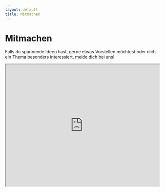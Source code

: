 ```yaml
---
layout: default
title: Mitmachen
---
```


# Mitmachen

Falls du spannende Ideen hast, gerne etwas Vorstellen möchtest
oder dich ein Thema besonders interessiert, melde dich bei uns!

<iframe src="https://docs.google.com/spreadsheet/embeddedform?formkey=dFhhU0FMNXg5dnpfTGd3Q0NFd3V4UXc6MQ" width="100%" height="400" marginheight="0" marginwidth="0">Wird geladen...</iframe>
